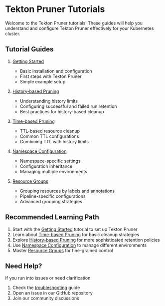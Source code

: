 # Tekton Pruner Tutorials

Welcome to the Tekton Pruner tutorials! These guides will help you understand and configure Tekton Pruner effectively for your Kubernetes cluster.

## Tutorial Guides

1. [Getting Started](./getting-started.md)
   - Basic installation and configuration
   - First steps with Tekton Pruner
   - Simple example setup

2. [History-based Pruning](./history-based-pruning.md)
   - Understanding history limits
   - Configuring successful and failed run retention
   - Best practices for history-based cleanup

3. [Time-based Pruning](./time-based-pruning.md)
   - TTL-based resource cleanup
   - Common TTL configurations
   - Combining TTL with history limits

4. [Namespace Configuration](./namespace-configuration.md)
   - Namespace-specific settings
   - Configuration inheritance
   - Managing multiple environments

5. [Resource Groups](./resource-groups.md)
   - Grouping resources by labels and annotations
   - Pipeline-specific configurations
   - Advanced grouping strategies

## Recommended Learning Path

1. Start with the [Getting Started](./getting-started.md) tutorial to set up Tekton Pruner
2. Learn about [Time-based Pruning](./time-based-pruning.md) for basic cleanup strategies
3. Explore [History-based Pruning](./history-based-pruning.md) for more sophisticated retention policies
4. Use [Namespace Configuration](./namespace-configuration.md) to manage different environments
5. Master [Resource Groups](./resource-groups.md) for fine-grained control

## Need Help?

If you run into issues or need clarification:
1. Check the [troubleshooting](../troubleshooting.md) guide
2. Open an issue in our GitHub repository
3. Join our community discussions